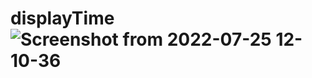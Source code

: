# displayTime![Screenshot from 2022-07-25 12-10-36](https://user-images.githubusercontent.com/72875884/180714502-c609ff7a-70e8-4a35-95d6-30dfdb142853.png)
